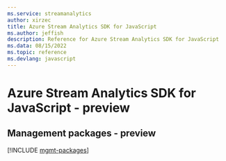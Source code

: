 ```yaml
---
ms.service: streamanalytics
author: xirzec
title: Azure Stream Analytics SDK for JavaScript
ms.author: jeffish
description: Reference for Azure Stream Analytics SDK for JavaScript
ms.data: 08/15/2022
ms.topic: reference
ms.devlang: javascript
---
```

# Azure Stream Analytics SDK for JavaScript - preview

## Management packages - preview
[!INCLUDE [mgmt-packages](stream-analytics-mgmt-index.md)]